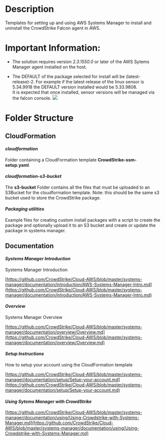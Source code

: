 # Description
Templates for setting up and using AWS Systems Manager to install and uninstall the CrowdStrike Falcon agent in AWS.

# Important Information: 
* The solution requires version *2.3.1550.0* or later of the AWS Sytems Manager agent installed on the host.

* The DEFAULT of the package selected for install will be (latest-release)-2. For example if the latest release of the
  linux sensor is 5.34.9918 the DEFAULT version installed would be 5.33.9808.  
  It is expected that once installed, sensor versions will be managed via the falcon console.
  ![](./documentation/using/media/downloads.png)

# Folder Structure

## CloudFormation

#### *cloudformation*

Folder containing a CloudFormation template **CrowdStrike-ssm-setup.yaml**.

#### *cloudformation-s3-bucket*

The **s3-bucket** Folder contains all the files that must be uploaded to an S3Bucket for the cloudformation template.
Note: this should be the same s3 bucket used to store the CrowdStrike package.

#### *Packaging utilities*

Example files for creating custom install packages with a script to create the package and optionally upload it to an S3
bucket and create or update the package in systems manager.

## Documentation

#### *Systems Manager Introduction*

Systems Manager Introduction

[https://github.com/CrowdStrike/Cloud-AWS/blob/master/systems-manager/documentation/introduction/AWS-Systems-Manager-Intro.md](https://github.com/CrowdStrike/Cloud-AWS/blob/master/systems-manager/documentation/introduction/AWS-Systems-Manager-Intro.md)

#### *Overview*
Systems Manager Overview

[https://github.com/CrowdStrike/Cloud-AWS/blob/master/systems-manager/documentation/overview/Overview.md](https://github.com/CrowdStrike/Cloud-AWS/blob/master/systems-manager/documentation/overview/Overview.md)

#### *Setup Instructions*
How to setup your account using the CloudFormation template

[https://github.com/CrowdStrike/Cloud-AWS/blob/master/systems-manager/documentation/setup/Setup-your-account.md](https://github.com/CrowdStrike/Cloud-AWS/blob/master/systems-manager/documentation/setup/Setup-your-account.md)

#### *Using Sytems Manager with CrowdStrike*

[https://github.com/CrowdStrike/Cloud-AWS/blob/master/systems-manager/documentation/using/Using-Crowdstrike-with-Systems-Manager.md](https://github.com/CrowdStrike/Cloud-AWS/blob/master/systems-manager/documentation/using/Using-Crowdstrike-with-Systems-Manager.md)

